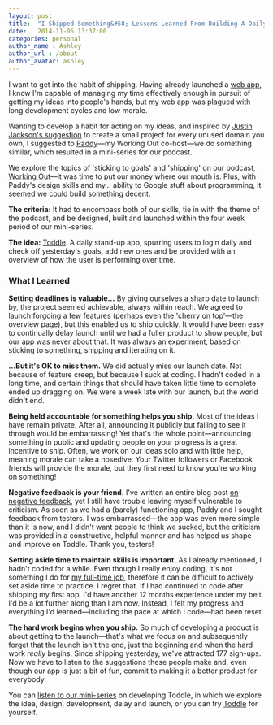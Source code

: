 ```yaml
---
layout: post
title:  "I Shipped Something&#58; Lessons Learned From Building A Daily Stand-Up App"
date:   2014-11-06 13:37:00
categories: personal
author_name : Ashley
author_url : /about
author_avatar: ashley
---
```


I want to get into the habit of shipping. Having already launched a <a href="http://lodgerapp.co.uk">web app</a>, I know I'm capable of managing my time effectively enough in pursuit of getting my ideas into people's hands, but my web app was plagued with long development cycles and low morale.

Wanting to develop a habit for acting on my ideas, and inspired by <a href="http://justinjackson.ca/makestuff/">Justin Jackson's suggestion</a> to create a small project for every unused domain you own, I suggested to <a href="http://twitter.com/paddydonnelly">Paddy</a>—my Working Out co-host—we do something similar, which resulted in a mini-series for our podcast.

<!--more-->

We explore the topics of 'sticking to goals' and 'shipping' on our podcast, <a href="http://workingoutpodcast.com">Working Out</a>—it was time to put our money where our mouth is. Plus, with Paddy's design skills and my… ability to Google stuff about programming, it seemed we could build something decent.

__The criteria:__ It had to encompass both of our skills, tie in with the theme of the podcast, and be designed, built and launched within the four week period of our mini-series.

__The idea:__ <a href="http://takeatoddle.com">Toddle</a>. A daily stand-up app, spurring users to login daily and check off yesterday's goals, add new ones and be provided with an overview of how the user is performing over time.

<h3>What I Learned</h3>

__Setting deadlines is valuable…__ By giving ourselves a sharp date to launch by, the project seemed achievable, always within reach. We agreed to launch forgoing a few features (perhaps even the 'cherry on top'—the overview page), but this enabled us to ship quickly. It would have been easy to continually delay launch until we had a fuller product to show people, but our app was never about that. It was always an experiment, based on sticking to something, shipping and iterating on it.

__…But it's OK to miss them.__ We did actually miss our launch date. Not because of feature creep, but because I suck at coding. I hadn't coded in a long time, and certain things that should have taken little time to complete ended up dragging on. We were a week late with our launch, but the world didn't end.

__Being held accountable for something helps you ship.__ Most of the ideas I have remain private. After all, announcing it publicly but failing to see it through would be embarrassing! Yet that's the whole point—announcing something in public and updating people on your progress is a great incentive to ship. Often, we work on our ideas solo and with little help, meaning morale can take a nosedive. Your Twitter followers or Facebook friends will provide the morale, but they first need to know you're working on something!

__Negative feedback is your friend.__ I've written an entire blog post <a href="http://insurancebyjack.co.uk/business-and-marketing/2014/09/30/negative-feedback-is-your-friend.html">on negative feedback</a>, yet I still have trouble leaving myself vulnerable to criticism. As soon as we had a (barely) functioning app, Paddy and I sought feedback from testers. I was embarrassed—the app was even more simple than it is now, and I didn't want people to think we sucked, but the criticism was provided in a constructive, helpful manner and has helped us shape and improve on Toddle. Thank you, testers!

__Setting aside time to maintain skills is important.__ As I already mentioned, I hadn't coded for a while. Even though I really enjoy coding, it's not something I do for <a href="http://insurancebyjack.co.uk">my full-time job</a>, therefore it can be difficult to actively set aside time to practice. I regret that. If I had continued to code after shipping my first app, I'd have another 12 months experience under my belt. I'd be a lot further along than I am now. Instead, I felt my progress and everything I'd learned—including the pace at which I code—had been reset.

__The hard work begins when you ship.__ So much of developing a product is about getting to the launch—that's what we focus on and subsequently forget that the launch isn't the end, just the beginning and when the hard work _really_ begins. Since shipping yesterday, we've attracted 177 sign-ups. Now we have to listen to the suggestions these people make and, even though our app is just a bit of fun, commit to making it a better product for everybody.

You can <a href="http://workingoutpodcast.com/">listen to our mini-series</a> on developing Toddle, in which we explore the idea, design, development, delay and launch, or you can try <a href="http://takeatoddle.com">Toddle</a> for yourself.